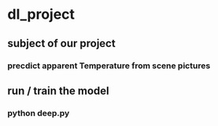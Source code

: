 # dl_project

## subject of our project
### precdict apparent Temperature from scene pictures

## run / train the model
### python deep.py
